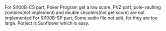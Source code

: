 For SI100B-CS part, Poker Program get a low score. PVZ part, pole-vaulting zombies(not implement) and double shooters(not get score) are not implemented
For SI100B-SP part, Some audio file not add, for they are too large.
Porject is Sunflower which is easy.
